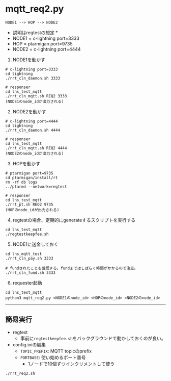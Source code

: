 # mqtt_req2.py

`NODE1 --> HOP --> NODE2`

* 説明はregtestの想定
  * 
* NODE1 = c-lightning port=3333
* HOP = ptarmigan port=9735
* NODE2 = c-lightning port=4444

1. NODE1を動かす

```
# c-lightning port=3333
cd lightning
./rrt_cln_daemon.sh 3333

# responser
cd lns_test_mqtt
./rrt_cln_mqtt.sh REQ2 3333
(NODE1のnode_idが出力される)
```

2. NODE2を動かす

```
# c-lightning port=4444
cd lightning
./rrt_cln_daemon.sh 4444

# responser
cd lns_test_mqtt
./rrt_cln_mqtt.sh REQ2 4444
(NODE2のnode_idが出力される)
```

3. HOPを動かす

```
# ptarmigan port=9735
cd ptarmigan/install/rt
rm -rf db logs
../ptarmd --network=regtest

# responser
cd lns_test_mqtt
./rrt_pt.sh REQ2 9735
(HOPのnode_idが出力される)
```

4. regtestの場合、定期的にgenerateするスクリプトを実行する

```
cd lns_test_mqtt
./regtestkeepfee.sh
```

5. NODE1に送金しておく

```
cd lns_mqtt_test
./rrt_cln_pay.sh 3333

# fundされたことを確認する。fundまではしばらく時間がかかるので注意。
./rrt_cln_fund.sh 3333
```

6. requester起動

```
cd lns_test_mqtt
python3 mqtt_req2.py <NODE1のnode_id> <HOPのnode_id> <NODE2のnode_id>
```

----

## 簡易実行

* regtest
  * 事前に`regtestkeepfee.sh`をバックグラウンドで動かしておくのが良い。
* config.iniの編集
  * `TOPIC_PREFIX`: MQTT topicのprefix
  * `PORTBASE`: 使い始めるポート番号
    * 1ノードで10個ずつインクリメントして使う

```bash
./rrt_req2.sh
```
